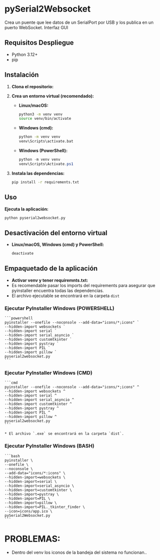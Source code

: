 # pySerial2Websocket

Crea un puente que lee datos de un SerialPort por USB y los publica en un puerto WebSocket.
Interfaz GUI

## Requisitos Despliegue

* Python 3.12+
* pip

## Instalación

1.  **Clona el repositorio:**

2.  **Crea un entorno virtual (recomendado):**

    * **Linux/macOS:**

        ```bash
        python3 -m venv venv
        source venv/bin/activate
        ```

    * **Windows (cmd):**

        ```bash
        python -m venv venv
        venv\Scripts\activate.bat
        ```

    * **Windows (PowerShell):**

        ```powershell
        python -m venv venv
        venv\Scripts\Activate.ps1
        ```

3.  **Instala las dependencias:**

    ```bash
    pip install -r requirements.txt
    ```

## Uso
**Ejecuta la aplicación:**

```bash
python pyserial2websocket.py
```



## Desactivación del entorno virtual

* **Linux/macOS, Windows (cmd) y PowerShell:**

    ```bash
    deactivate
    ```

## Empaquetado de la aplicación

- **Activar venv y tener requiremnts.txt:**
- Es recomendable pasar los imports del requirements para asegurar que pyinstaller encuentra
  todas las dependencias.
- El archivo ejecutable se encontrará en la carpeta `dist`


### Ejecutar PyInstaller Windows (POWERSHELL)

    ```powershell
    pyinstaller --onefile --noconsole --add-data="icons/*;icons" `
    --hidden-import websockets `
    --hidden-import serial `
    --hidden-import serial_asyncio `
    --hidden-import customtkinter `
    --hidden-import pystray `
    --hidden-import PIL `
    --hidden-import pillow `
    pyserial2websocket.py
    ```

### Ejecutar PyInstaller Windows (CMD)

    ```cmd
    pyinstaller --onefile --noconsole --add-data="icons/*;icons" ^
    --hidden-import websockets ^
    --hidden-import serial ^
    --hidden-import serial_asyncio ^
    --hidden-import customtkinter ^
    --hidden-import pystray ^
    --hidden-import PIL ^
    --hidden-import pillow ^
    pyserial2websocket.py
    ```

    * El archivo `.exe` se encontrará en la carpeta `dist`.

### Ejecutar PyInstaller Windows (BASH)

    ```bash
    pyinstaller \
    --onefile \
    --noconsole \
    --add-data="icons/*:icons" \
    --hidden-import=websockets \
    --hidden-import=serial \
    --hidden-import=serial_asyncio \
    --hidden-import=customtkinter \
    --hidden-import=pystray \
    --hidden-import=PIL \
    --hidden-import=pillow \
    --hidden-import=PIL._tkinter_finder \
    --icon=icons/app.ico \
    pySerial2Websocket.py
    ```

# PROBLEMAS:
- Dentro del venv los iconos de la bandeja del sistema no funcionan..
